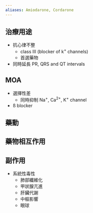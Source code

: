 ```yaml
---
aliases: Amiodarone, Cordarone
---
```

## 治療用途
- 抗心律不整
	- class III (blocker of k<sup>+</sup> channels)
	- 首選藥物
- 同時延長 PR, QRS and QT intervals
## MOA 
- 選擇性差
	- 同時抑制 Na<sup>+</sup>, Ca<sup>2+</sup>, K<sup>+</sup> channel
- ß blocker
## 藥動
## 藥物相互作用
## 副作用
- 系統性毒性
	- 肺部纖維化
	- 甲狀腺亢進
	- 肝臟代謝
	- 中樞影響
	- 眼球